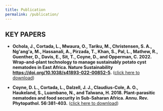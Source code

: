 ```yaml
---
title: Publication
permalink: /publication/
--- 
```


## KEY PAPERS


- **Ochola, J., Cortada, L., Mwaura, O., Tariku, M., Christensen, S. A., Ng'ang'a, M., Hassanali, A., Pirzada, T., Khan, S., Pal, L., Mathew, R., Guenther, D., Davis, E., Sit, T., Coyne, D., and Opperman, C. 2022. Wrap-and-plant technology to manage sustainably potato cyst nematodes in East Africa. Nature Sustainability https://doi.org/10.1038/s41893-022-00852-5.**
([click here to download](_paper/Ochola_et_al_2022_nature.pdf))


- **Coyne, D. L., Cortada, L., Dalzell, J. J., Claudius-Cole, A. O., Haukeland, S., Luambano, N., and Talwana, H. 2018. Plant-parasitic nematodes and food security in Sub-Saharan Africa. Annu. Rev. Phytopathol. 56:381-403.**
([click here to download](_paper/Coyne_et_al_2018.pdf))



